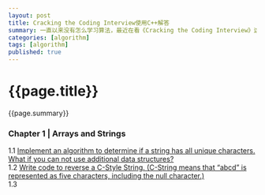 ```yaml
---
layout: post
title: Cracking the Coding Interview使用C++解答
summary: 一直以来没有怎么学习算法，最近在看《Cracking the Coding Interview》这本书。里面提供150道程序员面试题目和解答，但是程序是使用Java实现的。由于平时工作中使用的是C++，于是准备用C++把书中的题目做一遍，从而加强自己的算法学习。
categories: [algorithm]
tags: [algorithm]
published: true
---
```


# {{page.title}} #
{{page.summary}}

### Chapter 1 | Arrays and Strings ###
1.1 [Implement an algorithm to determine if a string has all unique characters. What if you can not use additional data structures?](http://hahaya.github.io/2013/12/26/Cracking-the-Coding-Interview-1-1.html)    
1.2 [Write code to reverse a C-Style String. (C-String means that “abcd” is represented as five characters, including the null character.)](http://hahaya.github.io/2013/12/27/Cracking-the-Coding-Interview-1-2.html)  
1.3 